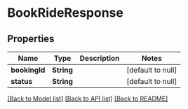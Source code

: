 # BookRideResponse
## Properties

| Name | Type | Description | Notes |
|------------ | ------------- | ------------- | -------------|
| **bookingId** | **String** |  | [default to null] |
| **status** | **String** |  | [default to null] |

[[Back to Model list]](../README.md#documentation-for-models) [[Back to API list]](../README.md#documentation-for-api-endpoints) [[Back to README]](../README.md)


